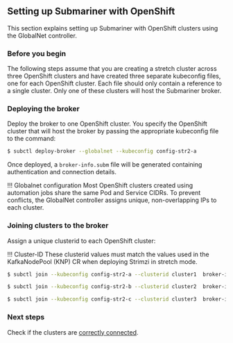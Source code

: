 ## Setting up Submariner with OpenShift

This section explains setting up Submariner with OpenShift clusters using the GlobalNet controller.

### Before you begin

The following steps assume that you are creating a stretch cluster across three OpenShift clusters and have created three separate kubeconfig files, one for each OpenShift cluster. Each file should only contain a reference to a single cluster. Only one of these clusters will host the Submariner broker.

### Deploying the broker

Deploy the broker to one OpenShift cluster. You specify the OpenShift cluster that will host the broker by passing the appropriate kubeconfig file to the command:

```bash
$ subctl deploy-broker --globalnet --kubeconfig config-str2-a
```

Once deployed, a `broker-info.subm` file will be generated containing authentication and connection details.


!!! Globalnet configuration
    Most OpenShift clusters created using automation jobs share the same Pod and Service CIDRs. To prevent conflicts, the GlobalNet controller assigns unique, non-overlapping IPs to each cluster.

### Joining clusters to the broker

Assign a unique clusterid to each OpenShift cluster:

!!! Cluster-ID
    These clusterid values must match the values used in the KafkaNodePool (KNP) CR when deploying Strimzi in stretch mode.

```bash
$ subctl join --kubeconfig config-str2-a --clusterid cluster1  broker-info.subm --check-broker-certificate=false
```

```bash
$ subctl join --kubeconfig config-str2-b --clusterid cluster2  broker-info.subm --check-broker-certificate=false
```

```bash
$ subctl join --kubeconfig config-str2-c --clusterid cluster3  broker-info.subm --check-broker-certificate=false
```

### Next steps

Check if the clusters are [correctly connected](./testing-submariner.md).
